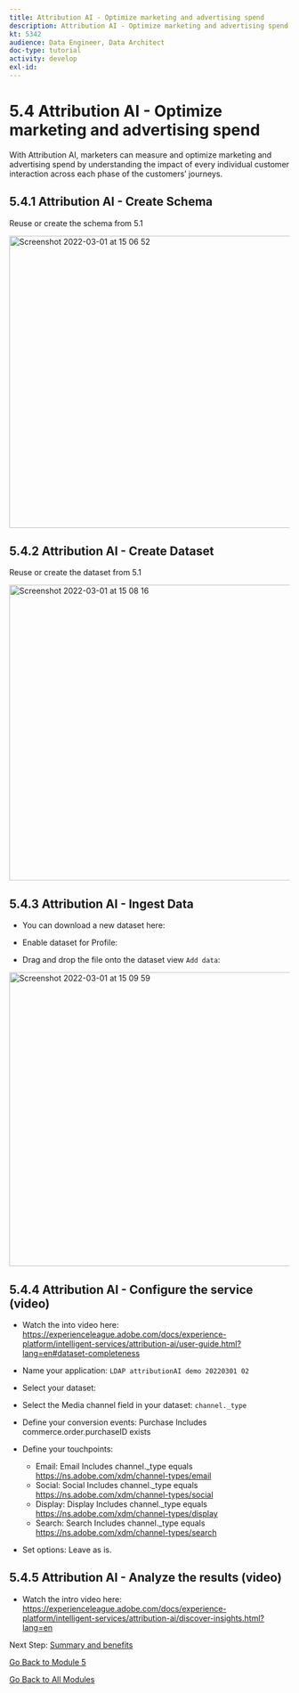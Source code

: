 ```yaml
---
title: Attribution AI - Optimize marketing and advertising spend
description: Attribution AI - Optimize marketing and advertising spend
kt: 5342
audience: Data Engineer, Data Architect
doc-type: tutorial
activity: develop
exl-id: 
---
```

# 5.4 Attribution AI - Optimize marketing and advertising spend

With Attribution AI, marketers can measure and optimize marketing and advertising spend by understanding the impact of every individual customer interaction across each phase of the customers’ journeys.

## 5.4.1 Attribution AI - Create Schema

Reuse or create the schema from 5.1

<img width="525" alt="Screenshot 2022-03-01 at 15 06 52" src="https://user-images.githubusercontent.com/61875393/156184758-acb05184-22fc-454d-bd65-a15261936e84.png">

## 5.4.2 Attribution AI - Create Dataset

Reuse or create the dataset from 5.1

<img width="531" alt="Screenshot 2022-03-01 at 15 08 16" src="https://user-images.githubusercontent.com/61875393/156184784-a6023441-a697-45a3-bf4f-3d8eee7d0a08.png">

## 5.4.3 Attribution AI - Ingest Data

* You can download a new dataset here: 

* Enable dataset for Profile:

* Drag and drop the file onto the dataset view `Add data`:

<img width="528" alt="Screenshot 2022-03-01 at 15 09 59" src="https://user-images.githubusercontent.com/61875393/156184803-7f2449a8-dcda-40db-bcec-b1c78be2a361.png">

## 5.4.4 Attribution AI - Configure the service (video)

* Watch the into video here: https://experienceleague.adobe.com/docs/experience-platform/intelligent-services/attribution-ai/user-guide.html?lang=en#dataset-completeness 

* Name your application: `LDAP attributionAI demo 20220301 02`

* Select your dataset:

* Select the Media channel field in your dataset: `channel._type`

* Define your conversion events: Purchase Includes commerce.order.purchaseID exists

* Define your touchpoints:
  - Email: Email Includes channel._type equals https://ns.adobe.com/xdm/channel-types/email
  - Social: Social Includes channel._type equals https://ns.adobe.com/xdm/channel-types/social
  - Display: Display Includes channel._type equals https://ns.adobe.com/xdm/channel-types/display
  - Search: Search Includes channel._type equals https://ns.adobe.com/xdm/channel-types/search

* Set options: Leave as is.

## 5.4.5 Attribution AI - Analyze the results (video)

* Watch the intro video here: https://experienceleague.adobe.com/docs/experience-platform/intelligent-services/attribution-ai/discover-insights.html?lang=en


Next Step: [Summary and benefits](./summary.md)

[Go Back to Module 5](./intelligent-services.md)

[Go Back to All Modules](./../../overview.md)

